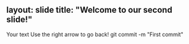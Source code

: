 layout: slide
title: "Welcome to our second slide!"
---
Your text
Use the right arrow to go back!
git commit -m "First commit"
